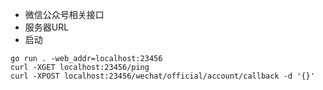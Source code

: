 

* 微信公众号相关接口
* 服务器URL
* 启动
```shell
go run . -web_addr=localhost:23456
curl -XGET localhost:23456/ping
curl -XPOST localhost:23456/wechat/official/account/callback -d '{}'
```




